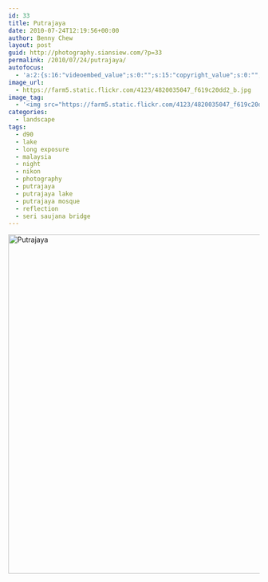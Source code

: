 ```yaml
---
id: 33
title: Putrajaya
date: 2010-07-24T12:19:56+00:00
author: Benny Chew
layout: post
guid: http://photography.siansiew.com/?p=33
permalink: /2010/07/24/putrajaya/
autofocus:
  - 'a:2:{s:16:"videoembed_value";s:0:"";s:15:"copyright_value";s:0:"";}'
image_url:
  - https://farm5.static.flickr.com/4123/4820035047_f619c20dd2_b.jpg
image_tag:
  - '<img src="https://farm5.static.flickr.com/4123/4820035047_f619c20dd2_b.jpg" />'
categories:
  - landscape
tags:
  - d90
  - lake
  - long exposure
  - malaysia
  - night
  - nikon
  - photography
  - putrajaya
  - putrajaya lake
  - putrajaya mosque
  - reflection
  - seri saujana bridge
---
```

<a href="https://farm5.static.flickr.com/4123/4820035047_f619c20dd2_b.jpg" title="Putrajaya by siansiew, on Flickr" rel="lightbox"><img src="https://farm5.static.flickr.com/4123/4820035047_f619c20dd2_b.jpg" width="1024" height="680" alt="Putrajaya" /></a>
